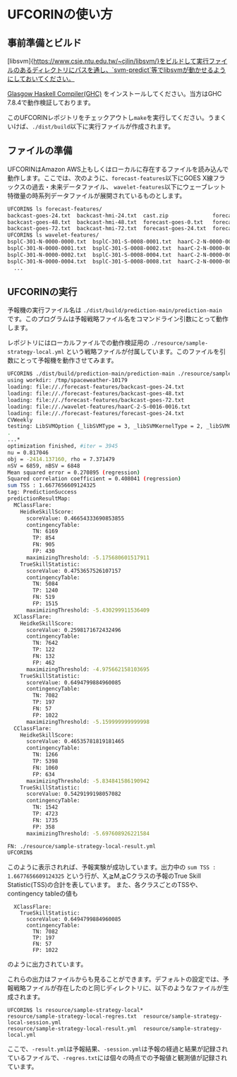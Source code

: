 UFCORINの使い方
====
事前準備とビルド
----
[libsvm]{https://www.csie.ntu.edu.tw/~cjlin/libsvm/}をビルドして実行ファイルのあるディレクトリにパスを通し、`svm-predict`等でlibsvmが動かせるようにしておいてください。

[Glasgow Haskell Compiler(GHC)](https://www.haskell.org/ghc/) をインストールしてください。当方はGHC 7.8.4で動作検証しております。

このUFCORINレポジトリをチェックアウトし`make`を実行してください。うまくいけば、`./dist/build`以下に実行ファイルが作成されます。


ファイルの準備
----

UFCORINはAmazon AWS上もしくはローカルに存在するファイルを読み込んで動作します。ここでは、次のように、`forecast-features`以下にGOES X線フラックスの過去・未来データファイル、
`wavelet-features`以下にウェーブレット特徴量の時系列データファイルが展開されているものとします。

```sh
UFCORIN$ ls forecast-features/
backcast-goes-24.txt  backcast-hmi-24.txt  cast.zip              forecast-goes-48.txt  forecast-hmi-24.txt
backcast-goes-48.txt  backcast-hmi-48.txt  forecast-goes-0.txt   forecast-goes-72.txt  forecast-hmi-48.txt
backcast-goes-72.txt  backcast-hmi-72.txt  forecast-goes-24.txt  forecast-hmi-0.txt    forecast-hmi-72.txt
UFCORIN$ ls wavelet-features/
bsplC-301-N-0000-0000.txt  bsplC-301-S-0008-0001.txt  haarC-2-N-0000-0000.txt  haarC-2-S-0008-0001.txt
bsplC-301-N-0000-0001.txt  bsplC-301-S-0008-0002.txt  haarC-2-N-0000-0001.txt  haarC-2-S-0008-0002.txt
bsplC-301-N-0000-0002.txt  bsplC-301-S-0008-0004.txt  haarC-2-N-0000-0002.txt  haarC-2-S-0008-0004.txt
bsplC-301-N-0000-0004.txt  bsplC-301-S-0008-0008.txt  haarC-2-N-0000-0004.txt  haarC-2-S-0008-0008.txt
  ...
```

UFCORINの実行
----

予報機の実行ファイル名は `./dist/build/prediction-main/prediction-main` です。このプログラムは予報戦略ファイル名をコマンドライン引数にとって動作します。

レポジトリにはローカルファイルでの動作検証用の `./resource/sample-strategy-local.yml` という戦略ファイルが付属しています。このファイルを引数にとって予報機を動作させてみます。

```bash
UFCORIN$ ./dist/build/prediction-main/prediction-main ./resource/sample-strategy-local.yml 
using workdir: /tmp/spaceweather-10179
loading: file://./forecast-features/backcast-goes-24.txt
loading: file://./forecast-features/backcast-goes-48.txt
loading: file://./forecast-features/backcast-goes-72.txt
loading: file://./wavelet-features/haarC-2-S-0016-0016.txt
loading: file://./forecast-features/forecast-goes-24.txt
CVWeekly
testing: LibSVMOption {_libSVMType = 3, _libSVMKernelType = 2, _libSVMCost = 1.0, _libSVMEpsilon = Nothing, _libSVMGamma = 1.0e-2, _libSVMNu = Nothing, _libSVMAutomationLevel = 0, _libSVMAutomationPopSize = 10, _libSVMAutomationTolFun = 1.0e-3, _libSVMAutomationScaling = 2.0, _libSVMAutomationNoise = False}
.
...*
optimization finished, #iter = 3945
nu = 0.817046
obj = -2414.137160, rho = 7.371479
nSV = 6859, nBSV = 6848
Mean squared error = 0.270895 (regression)
Squared correlation coefficient = 0.408041 (regression)
sum TSS : 1.6677656609124325
tag: PredictionSuccess
predictionResultMap:
  MClassFlare:
    HeidkeSkillScore:
      scoreValue: 0.46654333690853855
      contingencyTable:
        TN: 6169
        TP: 854
        FN: 905
        FP: 430
      maximizingThreshold: -5.175680601517911
    TrueSkillStatistic:
      scoreValue: 0.4753657526107157
      contingencyTable:
        TN: 5084
        TP: 1240
        FN: 519
        FP: 1515
      maximizingThreshold: -5.430299911536409
  XClassFlare:
    HeidkeSkillScore:
      scoreValue: 0.2598171672432496
      contingencyTable:
        TN: 7642
        TP: 122
        FN: 132
        FP: 462
      maximizingThreshold: -4.975662158103695
    TrueSkillStatistic:
      scoreValue: 0.6494799884960085
      contingencyTable:
        TN: 7082
        TP: 197
        FN: 57
        FP: 1022
      maximizingThreshold: -5.159999999999998
  CClassFlare:
    HeidkeSkillScore:
      scoreValue: 0.46535781819181465
      contingencyTable:
        TN: 1266
        TP: 5398
        FN: 1060
        FP: 634
      maximizingThreshold: -5.834841586190942
    TrueSkillStatistic:
      scoreValue: 0.5429199198057082
      contingencyTable:
        TN: 1542
        TP: 4723
        FN: 1735
        FP: 358
      maximizingThreshold: -5.697608926221584

FN: ./resource/sample-strategy-local-result.yml
UFCORIN$
```

このように表示されれば、予報実験が成功しています。出力中の
`sum TSS : 1.6677656609124325` という行が、X,≧M,≧Cクラスの予報のTrue Skill Statistic(TSS)の合計を表しています。
また、各クラスごとのTSSや、contingency tableの値も

```
  XClassFlare:
    TrueSkillStatistic:
      scoreValue: 0.6494799884960085
      contingencyTable:
        TN: 7082
        TP: 197
        FN: 57
        FP: 1022
```

のように出力されています。


これらの出力はファイルからも見ることができます。デフォルトの設定では、予報戦略ファイルが存在したのと同じディレクトリに、以下のようなファイルが生成されます。

```
UFCORIN$ ls resource/sample-strategy-local*
resource/sample-strategy-local-regres.txt  resource/sample-strategy-local-session.yml
resource/sample-strategy-local-result.yml  resource/sample-strategy-local.yml
```

ここで、`-result.yml`は予報結果、`-session.yml`は予報の経過と結果が記録されているファイルで、`-regres.txt`には個々の時点での予報値と観測値が記録されています。
